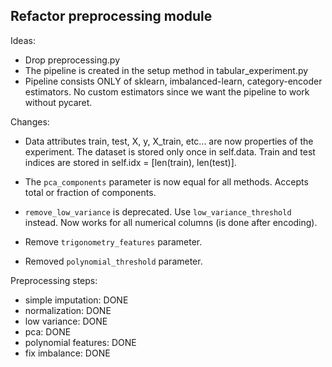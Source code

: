 Refactor preprocessing module
-----------------------------

Ideas:

- Drop preprocessing.py
- The pipeline is created in the setup method in tabular_experiment.py
- Pipeline consists ONLY of sklearn, imbalanced-learn, category-encoder
  estimators. No custom estimators since we want the pipeline to work
  without pycaret.


Changes:

- Data attributes train, test, X, y, X_train, etc... are now properties of the
  experiment. The dataset is stored only once in self.data. Train and test indices
  are stored in self.idx = [len(train), len(test)].
  
- The `pca_components` parameter is now equal for all methods. Accepts total
  or fraction of components.
- `remove_low_variance` is deprecated. Use `low_variance_threshold` instead. Now
  works for all numerical columns (is done after encoding).
- Remove `trigonometry_features` parameter.
- Removed `polynomial_threshold` parameter.



Preprocessing steps:

- simple imputation: DONE
- normalization: DONE
- low variance: DONE
- pca: DONE
- polynomial features: DONE
- fix imbalance: DONE

